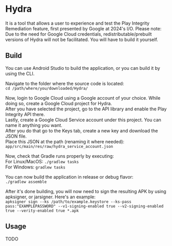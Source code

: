 # Hydra

It is a tool that allows a user to experience and test the Play Integrity Remediation feature, first presented by Google at 2024's I/O.
Please note: Due to the need for Google Cloud credentials, redistributable/prebuilt versions of Hydra will not be facilitated. You will have to build it yourself. 

## Build

You can use Android Studio to build the application, or you can build it by using the CLI.  

Navigate to the folder where the source code is located:  
```cd /path/where/you/downloaded/Hydra/```  

Now, login to Google Cloud using a Google account of your choice. While doing so, create a Google Cloud project for Hydra.  
After you have selected the project, go to the API library and enable the Play Integrity API there.  
Lastly, create a Google Cloud Service account under this project. You can name it anything you want.   
After you do that go to the Keys tab, create a new key and download the JSON file.  
Place this JSON at the path (renaming it where needed): `app/src/main/res/raw/hydra_service_account.json`  

Now, check that Gradle runs properly by executing:  
For Linux/MacOS: `./gradlew tasks`  
For Windows: `gradlew tasks`  

You can now build the application in release or debug flavor:   
`./gradlew assemble`  

After it's done building, you will now need to sign the resulting APK by using apksigner, or jarsigner. Here's an example:  
```apksigner sign --ks /path/to/example.keystore --ks-pass pass:"EXAMPLEPASSWORD" --v1-signing-enabled true --v2-signing-enabled true --verity-enabled true *.apk```

## Usage
TODO

